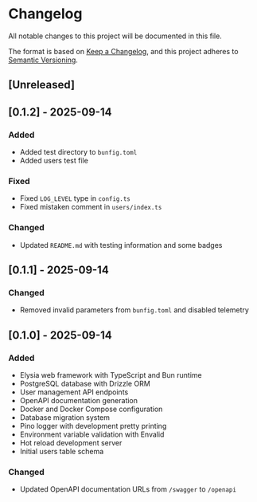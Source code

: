 # Changelog

All notable changes to this project will be documented in this file.

The format is based on [Keep a Changelog](https://keepachangelog.com/en/1.1.0/),
and this project adheres to [Semantic Versioning](https://semver.org/spec/v2.0.0.html).

## [Unreleased]

## [0.1.2] - 2025-09-14

### Added
- Added test directory to `bunfig.toml`
- Added users test file

### Fixed
- Fixed `LOG_LEVEL` type in `config.ts`
- Fixed mistaken comment in `users/index.ts`

### Changed
- Updated `README.md` with testing information and some badges

## [0.1.1] - 2025-09-14

### Changed
- Removed invalid parameters from `bunfig.toml` and disabled telemetry

## [0.1.0] - 2025-09-14

### Added
- Elysia web framework with TypeScript and Bun runtime
- PostgreSQL database with Drizzle ORM
- User management API endpoints
- OpenAPI documentation generation
- Docker and Docker Compose configuration
- Database migration system
- Pino logger with development pretty printing
- Environment variable validation with Envalid
- Hot reload development server
- Initial users table schema

### Changed
- Updated OpenAPI documentation URLs from `/swagger` to `/openapi`
